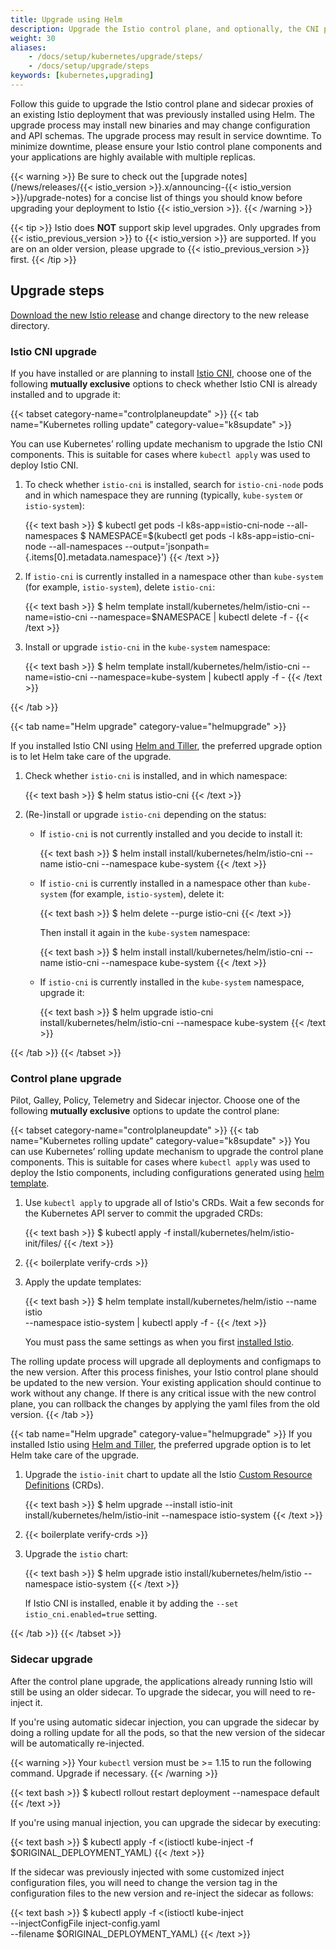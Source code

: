 ```yaml
---
title: Upgrade using Helm
description: Upgrade the Istio control plane, and optionally, the CNI plug-in using Helm.
weight: 30
aliases:
    - /docs/setup/kubernetes/upgrade/steps/
    - /docs/setup/upgrade/steps
keywords: [kubernetes,upgrading]
---
```


Follow this guide to upgrade the Istio control plane and sidecar proxies of an
existing Istio deployment that was previously installed using Helm. The upgrade
process may install new binaries and may change configuration and API schemas.
The upgrade process may result in service downtime. To minimize downtime,
please ensure your Istio control plane components and your applications are
highly available with multiple replicas.

{{< warning >}}
Be sure to check out the [upgrade notes](/news/releases/{{< istio_version >}}.x/announcing-{{< istio_version >}}/upgrade-notes)
for a concise list of things you should know before upgrading your deployment to Istio {{< istio_version >}}.
{{< /warning >}}

{{< tip >}}
Istio does **NOT** support skip level upgrades. Only upgrades from {{< istio_previous_version >}} to {{< istio_version >}}
are supported. If you are on an older version, please upgrade to {{< istio_previous_version >}} first.
{{< /tip >}}

## Upgrade steps

[Download the new Istio release](/docs/setup/getting-started/#download)
and change directory to the new release directory.

### Istio CNI upgrade

If you have installed or are planning to install [Istio CNI](/docs/setup/additional-setup/cni/),
choose one of the following **mutually exclusive** options to check whether
Istio CNI is already installed and to upgrade it:

{{< tabset category-name="controlplaneupdate" >}}
{{< tab name="Kubernetes rolling update" category-value="k8supdate" >}}

You can use Kubernetes’ rolling update mechanism to upgrade the Istio CNI components.
This is suitable for cases where `kubectl apply` was used to deploy Istio CNI.

1. To check whether `istio-cni` is installed, search for `istio-cni-node` pods
   and in which namespace they are running (typically, `kube-system` or `istio-system`):

    {{< text bash >}}
    $ kubectl get pods -l k8s-app=istio-cni-node --all-namespaces
    $ NAMESPACE=$(kubectl get pods -l k8s-app=istio-cni-node --all-namespaces --output='jsonpath={.items[0].metadata.namespace}')
    {{< /text >}}

1. If `istio-cni` is currently installed in a namespace other than `kube-system`
   (for example, `istio-system`), delete `istio-cni`:

    {{< text bash >}}
    $ helm template install/kubernetes/helm/istio-cni --name=istio-cni --namespace=$NAMESPACE | kubectl delete -f -
    {{< /text >}}

1. Install or upgrade `istio-cni` in the `kube-system` namespace:

    {{< text bash >}}
    $ helm template install/kubernetes/helm/istio-cni --name=istio-cni --namespace=kube-system | kubectl apply -f -
    {{< /text >}}

{{< /tab >}}

{{< tab name="Helm upgrade" category-value="helmupgrade" >}}

If you installed Istio CNI using [Helm and Tiller](/docs/setup/install/helm/#option-2-install-with-helm-and-tiller-via-helm-install),
the preferred upgrade option is to let Helm take care of the upgrade.

1. Check whether `istio-cni` is installed, and in which namespace:

    {{< text bash >}}
    $ helm status istio-cni
    {{< /text >}}

1. (Re-)install or upgrade `istio-cni` depending on the status:

    * If `istio-cni` is not currently installed and you decide to install it:

        {{< text bash >}}
        $ helm install install/kubernetes/helm/istio-cni --name istio-cni --namespace kube-system
        {{< /text >}}

    * If `istio-cni` is currently installed in a namespace other than `kube-system`
      (for example, `istio-system`), delete it:

        {{< text bash >}}
        $ helm delete --purge istio-cni
        {{< /text >}}

        Then install it again in the `kube-system` namespace:

        {{< text bash >}}
        $ helm install install/kubernetes/helm/istio-cni --name istio-cni --namespace kube-system
        {{< /text >}}

    * If `istio-cni` is currently installed in the `kube-system` namespace, upgrade it:

        {{< text bash >}}
        $ helm upgrade istio-cni install/kubernetes/helm/istio-cni --namespace kube-system
        {{< /text >}}

{{< /tab >}}
{{< /tabset >}}

### Control plane upgrade

Pilot, Galley, Policy, Telemetry and Sidecar injector.
Choose one of the following **mutually exclusive** options
to update the control plane:

{{< tabset category-name="controlplaneupdate" >}}
{{< tab name="Kubernetes rolling update" category-value="k8supdate" >}}
You can use Kubernetes’ rolling update mechanism to upgrade the control plane components.
This is suitable for cases where `kubectl apply` was used to deploy the Istio components,
including configurations generated using
[helm template](/docs/setup/install/helm/#option-1-install-with-helm-via-helm-template).

1. Use `kubectl apply` to upgrade all of Istio's CRDs.  Wait a few seconds for the Kubernetes
   API server to commit the upgraded CRDs:

    {{< text bash >}}
    $ kubectl apply -f install/kubernetes/helm/istio-init/files/
    {{< /text >}}

1. {{< boilerplate verify-crds >}}

1. Apply the update templates:

    {{< text bash >}}
    $ helm template install/kubernetes/helm/istio --name istio \
      --namespace istio-system | kubectl apply -f -
    {{< /text >}}

    You must pass the same settings as when you first [installed Istio](/docs/setup/install/helm).

The rolling update process will upgrade all deployments and configmaps to the new version.
After this process finishes, your Istio control plane should be updated to the new version.
Your existing application should continue to work without any change. If there is any
critical issue with the new control plane, you can rollback the changes by applying the
yaml files from the old version.
{{< /tab >}}

{{< tab name="Helm upgrade" category-value="helmupgrade" >}}
If you installed Istio using [Helm and Tiller](/docs/setup/install/helm/#option-2-install-with-helm-and-tiller-via-helm-install),
the preferred upgrade option is to let Helm take care of the upgrade.

1. Upgrade the `istio-init` chart to update all the Istio [Custom Resource Definitions](https://kubernetes.io/docs/concepts/extend-kubernetes/api-extension/custom-resources/#customresourcedefinitions) (CRDs).

    {{< text bash >}}
    $ helm upgrade --install istio-init install/kubernetes/helm/istio-init --namespace istio-system
    {{< /text >}}

1. {{< boilerplate verify-crds >}}

1. Upgrade the `istio` chart:

    {{< text bash >}}
    $ helm upgrade istio install/kubernetes/helm/istio --namespace istio-system
    {{< /text >}}

    If Istio CNI is installed, enable it by adding the `--set istio_cni.enabled=true` setting.

{{< /tab >}}
{{< /tabset >}}

### Sidecar upgrade

After the control plane upgrade, the applications already running Istio will
still be using an older sidecar. To upgrade the sidecar, you will need to re-inject it.

If you're using automatic sidecar injection, you can upgrade the sidecar
by doing a rolling update for all the pods, so that the new version of the
sidecar will be automatically re-injected.

{{< warning >}}
Your `kubectl` version must be >= 1.15 to run the following command. Upgrade if necessary.
{{< /warning >}}

{{< text bash >}}
$ kubectl rollout restart deployment --namespace default
{{< /text >}}

If you're using manual injection, you can upgrade the sidecar by executing:

{{< text bash >}}
$ kubectl apply -f <(istioctl kube-inject -f $ORIGINAL_DEPLOYMENT_YAML)
{{< /text >}}

If the sidecar was previously injected with some customized inject configuration
files, you will need to change the version tag in the configuration files to the new
version and re-inject the sidecar as follows:

{{< text bash >}}
$ kubectl apply -f <(istioctl kube-inject \
     --injectConfigFile inject-config.yaml \
     --filename $ORIGINAL_DEPLOYMENT_YAML)
{{< /text >}}
